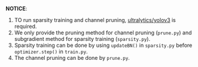**NOTICE**:
1. TO run sparsity training and channel pruning, [ultralytics/yolov3](https://github.com/ultralytics/yolov3) is required.
2. We only provide the pruning method for channel pruning (`prune.py`) and subgradient method for sparsity training (`sparsity.py`).
3. Sparsity training can be done by using `updateBN()` in `sparsity.py` before `optimizer.step()` in `train.py`.
4. The channel pruning can be done by `prune.py`.